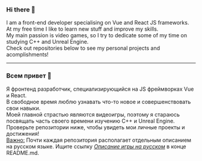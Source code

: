 ### Hi there 👋

I am a front-end developer specialising on Vue and React JS frameworks.<br>
At my free time I like to learn new stuff and improve my skills.<br>
My main passion is video games, so I try to dedicate some of my time on studying C++ and Unreal Engine.<br>
Check out repositories below to see my personal projects and acomplishments!<br>

---

### Всем привет 👋
Я фронтенд разработчик, специализирующийся на JS фреймворках Vue и React.<br>
В свободное время люблю узнавать что-то новое и совершенствовать свои навыки.<br>
Моей главной страстью являются видеоигры, поэтому я стараюсь посвящать часть своего времени изучению C++ и Unreal Engine.<br>
Проверьте репозитории ниже, чтобы увидеть мои личные проекты и достижения!<br>
<ins>Важно:</ins> Почти каждая репозитория располагает отдельным описанием на русском языке. Ищите ссылку _[Описание игры на русском]()_ в конце README.md.


<!--
**Romandre/Romandre** is a ✨ _special_ ✨ repository because its `README.md` (this file) appears on your GitHub profile.

Here are some ideas to get you started:

- 🔭 I’m currently working on ...
- 🌱 I’m currently learning ...
- 👯 I’m looking to collaborate on ...
- 🤔 I’m looking for help with ...
- 💬 Ask me about ...
- 📫 How to reach me: ...
- 😄 Pronouns: ...
- ⚡ Fun fact: ...
-->
